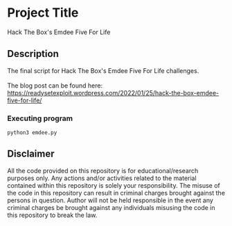 # Project Title

Hack The Box's Emdee Five For Life

## Description

The final script for Hack The Box's Emdee Five For Life challenges.<br>
<br>
The blog post can be found here:<br>
https://readysetexploit.wordpress.com/2022/01/25/hack-the-box-emdee-five-for-life/

### Executing program

```
python3 emdee.py
```

## Disclaimer
All the code provided on this repository is for educational/research purposes only. Any actions and/or activities related to the material contained within this repository is solely your responsibility. The misuse of the code in this repository can result in criminal charges brought against the persons in question. Author will not be held responsible in the event any criminal charges be brought against any individuals misusing the code in this repository to break the law.


